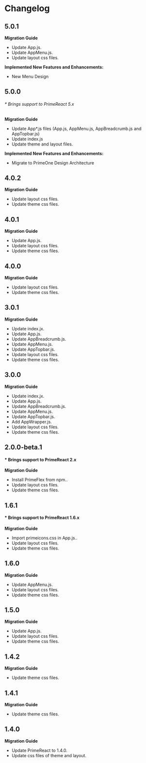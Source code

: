 # Changelog

## 5.0.1

**Migration Guide**

- Update App.js.
- Update AppMenu.js.
- Update layout css files.

**Implemented New Features and Enhancements:**

- New Menu Design

## 5.0.0
###### * Brings support to PrimeReact 5.x

**Migration Guide**

- Update App*.js files (App.js, AppMenu.js, AppBreadcrumb.js and AppTopbar.js)
- Update index.js
- Update theme and layout files.

**Implemented New Features and Enhancements:**

- Migrate to PrimeOne Design Architecture

## 4.0.2

**Migration Guide**

- Update layout css files.
- Update theme css files.
## 4.0.1

**Migration Guide**

- Update App.js.
- Update layout css files.
- Update theme css files.

## 4.0.0

**Migration Guide**

- Update layout css files.
- Update theme css files.

## 3.0.1

**Migration Guide**

- Update index.jx.
- Update App.js.
- Update AppBreadcrumb.js.
- Update AppMenu.js.
- Update AppTopbar.js.
- Update layout css files.
- Update theme css files.

## 3.0.0

**Migration Guide**

- Update index.jx.
- Update App.js.
- Update AppBreadcrumb.js.
- Update AppMenu.js.
- Update AppTopbar.js.
- Add AppWrapper.js.
- Update layout css files.
- Update theme css files.

## 2.0.0-beta.1
#### * Brings support to PrimeReact 2.x

**Migration Guide**

- Install PrimeFlex from npm..
- Update layout css files.
- Update theme css files.

## 1.6.1
#### * Brings support to PrimeReact 1.6.x

**Migration Guide**

- Import primeicons.css in App.js..
- Update layout css files.
- Update theme css files.

## 1.6.0

**Migration Guide**

- Update AppMenu.js.
- Update layout css files.
- Update theme css files.

## 1.5.0

**Migration Guide**

- Update App.js.
- Update layout css files.
- Update theme css files.

## 1.4.2

**Migration Guide**

- Update theme css files.

## 1.4.1

**Migration Guide**

- Update theme css files.

## 1.4.0

**Migration Guide**

- Update PrimeReact to 1.4.0.
- Update css files of theme and layout.
